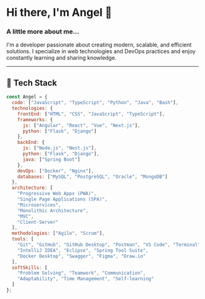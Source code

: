 # Hi there, I'm Angel 👋

### A little more about me...

I'm a developer passionate about creating modern, scalable, and efficient solutions. I specialize in web technologies and DevOps practices and enjoy constantly learning and sharing knowledge.

---

## 🧠 Tech Stack

```javascript
const Angel = {
  code: ["JavaScript", "TypeScript", "Python", "Java", "Bash"],
  technologies: {
    frontEnd: ["HTML", "CSS", "JavaScript", "TypeScript"],
    frameworks: {
      js: ["Angular", "React", "Vue", "Next.js"],
      python: ["Flask", "Django"]
    },
    backEnd: {
      js: ["Node.js", "Nest.js"],
      python: ["Flask", "Django"],
      java: ["Spring Boot"]
    },
    devOps: ["Docker", "Nginx"],
    databases: ["MySQL", "PostgreSQL", "Oracle", "MongoDB"]
  },
  architecture: [
    "Progressive Web Apps (PWA)",
    "Single Page Applications (SPA)",
    "Microservices",
    "Monolithic Architecture",
    "MVC",
    "Client-Server"
  ],
  methodologies: ["Agile", "Scrum"],
  tools: [
    "Git", "GitHub", "GitHub Desktop", "Postman", "VS Code", "Terminal",
    "IntelliJ IDEA", "Eclipse", "Spring Tool Suite",
    "Docker Desktop", "Swagger", "Figma", "Draw.io"
  ],
  softSkills: [
    "Problem Solving", "Teamwork", "Communication",
    "Adaptability", "Time Management", "Self-learning"
  ]
};
```



